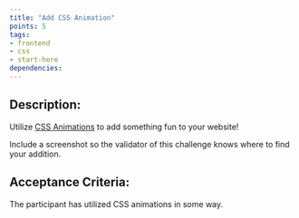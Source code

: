 ```yaml
---
title: "Add CSS Animation"
points: 5
tags: 
- frontend
- css
- start-here
dependencies:
---
```


## Description:

Utilize [CSS Animations](https://www.w3schools.com/css/css3_animations.asp) to add something fun to your website!

Include a screenshot so the validator of this challenge knows where to find your addition.

## Acceptance Criteria:

The participant has utilized CSS animations in some way.

